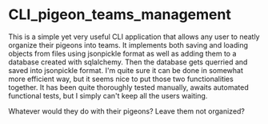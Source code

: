 # CLI_pigeon_teams_management

This is a simple yet very useful CLI application that allows any user to neatly organize their pigeons into teams. 
It implements both saving and loading objects from files using jsonpickle format as well as adding them to a database created with sqlalchemy.
Then the database gets querried and saved into jsonpickle format.
I'm quite sure it can be done in somewhat more efficient way, but it seems nice to put those two functionalities together.
It has been quite thoroughly tested manually, awaits automated functional tests, but I simply can't keep all the users waiting.

Whatever would they do with their pigeons? Leave them not organized?

